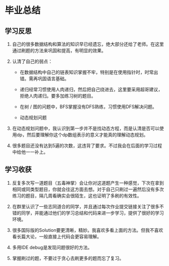 # 毕业总结

## 学习反思

1. 自己的很多数据结构和算法的知识早已经遗忘，绝大部分还给了老师。在这里通过刷题的方法来巩固和提高，有明显的效果。

2. 认清了自己的弱点：
    * 在数据结构中自己的链表知识掌握不牢，特别是在使用指针时，时常出错。需再巩固语言基础。

    * 递归经常习惯使用人肉递归，然后把自己绕进去，这里要采用超哥建议，拒绝人肉递归。要多加练习树的题目。

    * 在树 / 图的问题中，BFS掌握没有DFS熟练，习惯使用DFS解决问题。

    * 动态规划问题

3. 在动态规划问题中，我认识到第一步并不是找动态方程，而是认清是否可以使用dp，然后要理解你这个dp数组表示的意义才能真的理解动态规划。

4. 很多题目还没有达到5遍的次数，这违背了要求。不过我会在后面的学习过程中给他一一补上。

## 学习收获

1. 反复多次写一道题目（五毒神掌）会让你对这道题产生一种感觉，下次在拿到相同或同类型题目，你就会往这方面去想。对于自己只刷过一遍然后没有多次练习的题目，隔几周看确实会很陌生，这也证明了多刷的有效性。

2. 在群里认识了一些志同道合的同学，并且通过每次作业提交链接关注了很多不错的同学，并能通过他们的学习总结和代码来进一步学习，提供了很好的学习环境。

3. 很多国际版的Solution要更清晰，精妙。我喜欢多看上面的方法。但我不喜欢看长篇大论，一般直接上代码会更容易理解。

4. 多用IDE debug是发现问题很好的方法。

5. 掌握刷过的题，不要过于贪心去刷更多的题而忘了复习。